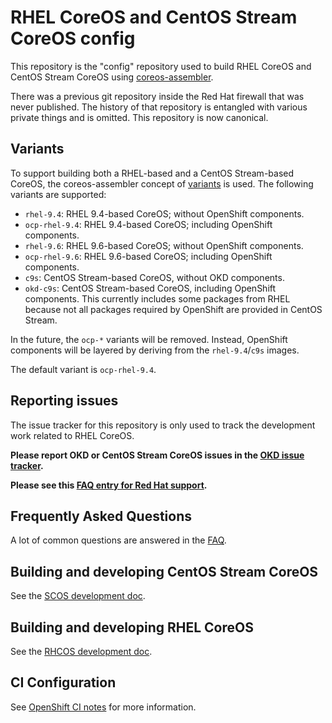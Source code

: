 # RHEL CoreOS and CentOS Stream CoreOS config

This repository is the "config" repository used to build RHEL CoreOS and CentOS
Stream CoreOS using [coreos-assembler].

There was a previous git repository inside the Red Hat firewall that was never
published. The history of that repository is entangled with various private
things and is omitted. This repository is now canonical.

## Variants

To support building both a RHEL-based and a CentOS Stream-based CoreOS, the
coreos-assembler concept of [variants] is used. The following variants are
supported:

- `rhel-9.4`: RHEL 9.4-based CoreOS; without OpenShift components.
- `ocp-rhel-9.4`: RHEL 9.4-based CoreOS; including OpenShift components.
- `rhel-9.6`: RHEL 9.6-based CoreOS; without OpenShift components.
- `ocp-rhel-9.6`: RHEL 9.6-based CoreOS; including OpenShift components.
- `c9s`: CentOS Stream-based CoreOS, without OKD components.
- `okd-c9s`: CentOS Stream-based CoreOS, including OpenShift components. This
  currently includes some packages from RHEL because not all packages required
  by OpenShift are provided in CentOS Stream.

In the future, the `ocp-*` variants will be removed. Instead, OpenShift
components will be layered by deriving from the `rhel-9.4`/`c9s` images.

The default variant is `ocp-rhel-9.4`.

## Reporting issues

The issue tracker for this repository is only used to track the development
work related to RHEL CoreOS.

**Please report OKD or CentOS Stream CoreOS issues in the [OKD issue tracker].**

**Please see this [FAQ entry for Red Hat support](docs/faq.md#q-where-should-i-report-issues-with-openshift-container-platform-or-red-hat-coreos).**

## Frequently Asked Questions

A lot of common questions are answered in the [FAQ](docs/faq.md).

## Building and developing CentOS Stream CoreOS

See the [SCOS development doc](docs/development-scos.md).

## Building and developing RHEL CoreOS

See the [RHCOS development doc](docs/development-rhcos.md).

## CI Configuration

See [OpenShift CI notes](docs/openshift-ci-notes.md) for more information.

[coreos-assembler]: https://github.com/coreos/coreos-assembler/
[OKD issue tracker]: https://github.com/openshift/okd/issues
[variants]: https://github.com/coreos/coreos-assembler/blob/065cd2d20e379642cc3a69e498d20708e2243b21/src/cmd-init#L45-L48
